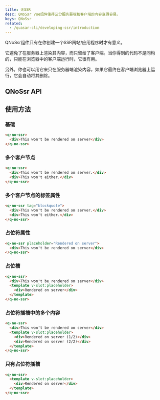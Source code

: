 ```yaml
---
title: 无SSR
desc: QNoSsr Vue组件使得区分服务器端和客户端的内容变得容易。
keys: QNoSsr
related:
  - /quasar-cli/developing-ssr/introduction
---
```

QNoSsr组件只有在你创建一个SSR网站/应用程序时才有意义。

它避免了在服务器上渲染其内容，而只留给了客户端。当你得到的代码不是同构的，只能在浏览器中的客户端运行时，它很有用。

另外，你也可以用它来只在服务器端渲染内容，如果它最终在客户端浏览器上运行，它会自动将其删除。

## QNoSsr API

<doc-api file="QNoSsr" />

## 使用方法

### 基础

```html
<q-no-ssr>
  <div>This won't be rendered on server</div>
</q-no-ssr>
```

### 多个客户节点

```html
<q-no-ssr>
  <div>This won't be rendered on server.</div>
  <div>This won't either.</div>
</q-no-ssr>
```

### 多个客户节点的标签属性

```html
<q-no-ssr tag="blockquote">
  <div>This won't be rendered on server.</div>
  <div>This won't either.</div>
</q-no-ssr>
```

### 占位符属性

```html
<q-no-ssr placeholder="Rendered on server">
  <div>This won't be rendered on server</div>
</q-no-ssr>
```

### 占位槽

```html
<q-no-ssr>
  <div>This won't be rendered on server</div>
  <template v-slot:placeholder>
    <div>Rendered on server</div>
  </template>
</q-no-ssr>
```

### 占位符插槽中的多个内容

```html
<q-no-ssr>
  <div>This won't be rendered on server</div>
  <template v-slot:placeholder>
    <div>Rendered on server (1/2)</div>
    <div>Rendered on server (2/2)</div>
  </template>
</q-no-ssr>
```

### 只有占位符插槽

```html
<q-no-ssr>
  <template v-slot:placeholder>
    <div>Rendered on server</div>
  </template>
</q-no-ssr>
```
